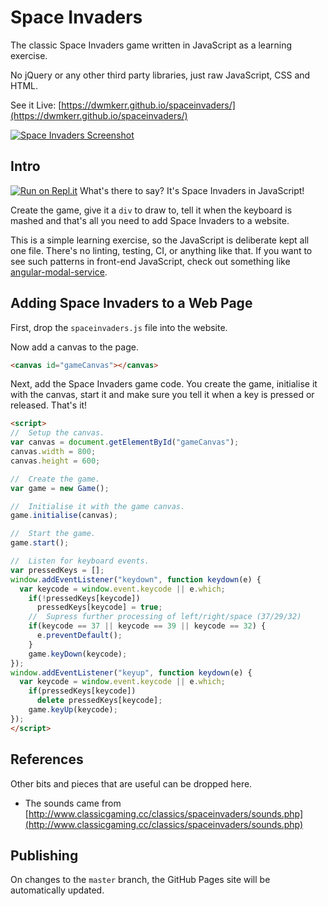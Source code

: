 # Space Invaders

The classic Space Invaders game written in JavaScript as a learning exercise.

No jQuery or any other third party libraries, just raw JavaScript, CSS and HTML.

See it Live: [https://dwmkerr.github.io/spaceinvaders/](https://dwmkerr.github.io/spaceinvaders/)

[![Space Invaders Screenshot](./screenshot.jpg "Space Invaders Screenshot")](https://dwmkerr.github.io/spaceinvaders/)

## Intro
[![Run on Repl.it](https://repl.it/badge/github/dwmkerr/spaceinvaders)](https://repl.it/github/dwmkerr/spaceinvaders)
What's there to say? It's Space Invaders in JavaScript!

Create the game, give it a `div` to draw to, tell it when the keyboard is mashed and that's all you need to add Space Invaders to a website.

This is a simple learning exercise, so the JavaScript is deliberate kept all one file. There's no linting, testing, CI, or anything like that. If you want to see such patterns in front-end JavaScript, check out something like [angular-modal-service](https://github.com/dwmkerr/angular-modal-service).

## Adding Space Invaders to a Web Page

First, drop the `spaceinvaders.js` file into the website.

Now add a canvas to the page.

```html
<canvas id="gameCanvas"></canvas>
```

Next, add the Space Invaders game code. You create the game, initialise it with the canvas, start it and make sure you tell it when a key is pressed or released. That's it!

```html
<script>
//  Setup the canvas.
var canvas = document.getElementById("gameCanvas");
canvas.width = 800;
canvas.height = 600;

//  Create the game.
var game = new Game();

//  Initialise it with the game canvas.
game.initialise(canvas);

//  Start the game.
game.start();

//  Listen for keyboard events.
var pressedKeys = [];
window.addEventListener("keydown", function keydown(e) {
  var keycode = window.event.keycode || e.which;
    if(!pressedKeys[keycode])
      pressedKeys[keycode] = true;
    //  Supress further processing of left/right/space (37/29/32)
    if(keycode == 37 || keycode == 39 || keycode == 32) {
      e.preventDefault();
    }
    game.keyDown(keycode);
});
window.addEventListener("keyup", function keydown(e) {
  var keycode = window.event.keycode || e.which;
    if(pressedKeys[keycode])
      delete pressedKeys[keycode];
    game.keyUp(keycode);
});
</script>
```

## References

Other bits and pieces that are useful can be dropped here.

- The sounds came from [http://www.classicgaming.cc/classics/spaceinvaders/sounds.php](http://www.classicgaming.cc/classics/spaceinvaders/sounds.php)

## Publishing

On changes to the `master` branch, the GitHub Pages site will be automatically updated.
